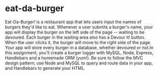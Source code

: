 # eat-da-burger
Eat-Da-Burger! is a restaurant app that lets users input the names of burgers they'd like to eat.  Whenever a user submits a burger's name, your app will display the burger on the left side of the page -- waiting to be devoured.  Each burger in the waiting area also has a Devour it! button. When the user clicks it, the burger will move to the right side of the page.  Your app will store every burger in a database, whether devoured or not.In this assignment, you'll create a burger logger with MySQL, Node, Express, Handlebars and a homemade ORM (yum!). Be sure to follow the MVC design pattern; use Node and MySQL to query and route data in your app, and Handlebars to generate your HTML.
